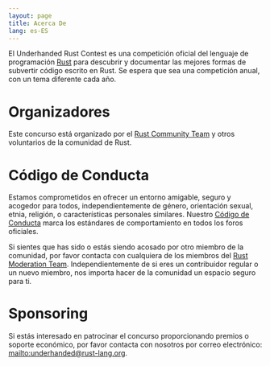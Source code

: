 ```yaml
---
layout: page
title: Acerca De
lang: es-ES
---
```


El Underhanded Rust Contest es una competición oficial del lenguaje de
programación [Rust](https://rust-lang.org) para descubrir y documentar las
mejores formas de subvertir código escrito en Rust. Se espera que sea una
competición anual, con un tema diferente cada año.

# Organizadores

Este concurso está organizado por el [Rust Community Team](https://community.rs)
y otros voluntarios de la comunidad de Rust.

# Código de Conducta

Estamos comprometidos en ofrecer un entorno amigable, seguro y acogedor para
todos, independientemente de género, orientación sexual, etnia, religión,
o características personales similares. Nuestro [Código de
Conducta](https://www.rust-lang.org/en-US/conduct.html) marca los estándares de
comportamiento en todos los foros oficiales.

Si sientes que has sido o estás siendo acosado por otro miembro de la comunidad,
por favor contacta con cualquiera de los miembros del [Rust Moderation
Team](https://www.rust-lang.org/en-US/team.html#Moderation-team).
Independientemente de si eres un contribuidor regular o un nuevo miembro, nos
importa hacer de la comunidad un espacio seguro para ti.

# Sponsoring

Si estás interesado en patrocinar el concurso proporcionando premios o soporte
económico, por favor contacta con nosotros por correo electrónico:
<mailto:underhanded@rust-lang.org>.
